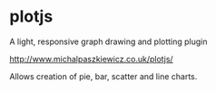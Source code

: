 # plotjs

A light, responsive graph drawing and plotting plugin


http://www.michalpaszkiewicz.co.uk/plotjs/

Allows creation of pie, bar, scatter and line charts.
